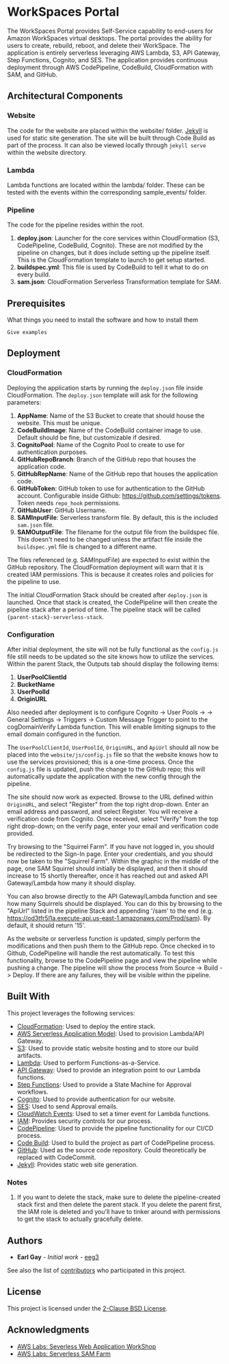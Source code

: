 # WorkSpaces Portal

The WorkSpaces Portal provides Self-Service capability to end-users for Amazon WorkSpaces virtual desktops. The portal provides the ability for users to create, rebuild, reboot, and delete their WorkSpace. The application is entirely serverless leveraging AWS Lambda, S3, API Gateway, Step Functions, Cognito, and SES. The application provides continuous deployment through AWS CodePipeline, CodeBuild, CloudFormation with SAM, and GitHub.

## Architectural Components

### Website

The code for the website are placed within the website/ folder. [Jekyll](https://jekyllrb.com/) is used for static site generation. The site will be built through Code Build as part of the process. It can also be viewed locally through `jekyll serve` within the website directory.

### Lambda

Lambda functions are located within the lambda/ folder. These can be tested with the events within the corresponding sample_events/ folder.

### Pipeline

The code for the pipeline resides within the root.

1. **deploy.json**: Launcher for the core services within CloudFormation (S3, CodePipeline, CodeBuild, Cognito). These are not modified by the pipeline on changes, but it does include setting up the pipeline itself. This is the CloudFormation template to launch to get setup started.
2. **buildspec.yml**: This file is used by CodeBuild to tell it what to do on every build.
3. **sam.json**: CloudFormation Serverless Transformation template for SAM.

## Prerequisites

What things you need to install the software and how to install them

```
Give examples
```

## Deployment

### CloudFormation

Deploying the application starts by running the `deploy.json` file inside CloudFormation. The `deploy.json` template will ask for the following parameters:

1. **AppName**: Name of the S3 Bucket to create that should house the website. This must be unique.
3. **CodeBuildImage**: Name of the CodeBuild container image to use. Default should be fine, but customizable if desired.
4. **CognitoPool**: Name of the Cognito Pool to create to use for authentication purposes.
5. **GitHubRepoBranch**: Branch of the GitHub repo that houses the application code.
6. **GitHubRepName**: Name of the GitHub repo that houses the application code.
7. **GitHubToken**: GitHub token to use for authentication to the GitHub account. Configurable inside Github: https://github.com/settings/tokens. Token needs `repo_hook` permissions.
8. **GitHubUser**: GitHub Username.
9. **SAMInputFile**: Serverless transform file. By default, this is the included `sam.json` file.
10. **SAMOutputFile**: The filename for the output file from the buildspec file. This doesn't need to be changed unless the artifact file inside the `buildspec.yml` file is changed to a different name.

The files referenced (e.g. SAMInputFile) are expected to exist within the GitHub repository. The CloudFormation deployment will warn that it is created IAM permissions. This is because it creates roles and policies for the pipeline to use.

The initial CloudFormation Stack should be created after `deploy.json` is launched. Once that stack is created, the CodePipeline will then create the pipeline stack after a period of time. The pipeline stack will be called ``{parent-stack}-serverless-stack``.

### Configuration

After initial deployment, the site will not be fully functional as the `config.js` file still needs to be updated so the site knows how to utilize the services. Within the parent Stack, the Outputs tab should display the following items:

1. **UserPoolClientId**
2. **BucketName**
3. **UserPoolId**
4. **OriginURL**

Also needed after deployment is to configure Cognito -> User Pools -> <Created Pool> -> General Settings -> Triggers -> Custom Message Trigger to point to the cogDomainVerify Lambda function. This will enable limiting signups to the email domain configured in the function.

The `UserPoolClientId`, `UserPoolId`, `OriginURL`, and `ApiUrl` should all now be placed into the `website/js/config.js` file so that the website knows how to use the services provisioned; this is a one-time process. Once the `config.js` file is updated, push the change to the GitHub repo; this will automatically update the application with the new config through the pipeline.

The site should now work as expected. Browse to the URL defined within `OriginURL`, and select "Register" from the top right drop-down. Enter an email address and password, and select Register. You will receive a verification code from Cognito. Once received, select "Verify" from the top right drop-down; on the verify page, enter your email and verification code provided.

Try browsing to the "Squirrel Farm". If you have not logged in, you should be redirected to the Sign-In page. Enter your credentials, and you should now be taken to the "Squirrel Farm". Within the graphic in the middle of the page, one SAM Squirrel should initially be displayed, and then it should increase to 15 shortly thereafter, once it has reached out and asked API Gateway/Lambda how many it should display.

You can also browse directly to the API Gateway/Lambda function and see how many Squirrels should be displayed. You can do this by browsing to the "ApiUrl" listed in the pipeline Stack and appending '/sam' to the end (e.g. https://od3tfr5l1a.execute-api.us-east-1.amazonaws.com/Prod/sam). By default, it should return '15'.

As the website or serverless function is updated, simply perform the modifications and then push them to the GitHub repo. Once checked in to Github, CodePipeline will handle the rest automatically. To test this functionality, browse to the CodePipeline page and view the pipeline while pushing a change. The pipeline will show the process from Source -> Build -> Deploy. If there are any failures, they will be visible within the pipeline.

## Built With

This project leverages the following services:

* [CloudFormation](https://aws.amazon.com/cloudformation/): Used to deploy the entire stack.
* [AWS Serverless Application Model](https://aws.amazon.com/about-aws/whats-new/2016/11/introducing-the-aws-serverless-application-model/): Used to provision Lambda/API Gateway.
* [S3](https://aws.amazon.com/s3/): Used to provide static website hosting and to store our build artifacts.
* [Lambda](https://aws.amazon.com/lambda/): Used to perform Functions-as-a-Service.
* [API Gateway](https://aws.amazon.com/api-gateway/): Used to provide an integration point to our Lambda functions.
* [Step Functions](https://aws.amazon.com/step-functions/): Used to provide a State Machine for Approval workflows.
* [Cognito](https://aws.amazon.com/cognito/): Used to provide authentication for our website.
* [SES](https://aws.amazon.com/ses/): Used to send Approval emails.
* [CloudWatch Events](https://docs.aws.amazon.com/AmazonCloudWatch/latest/events/WhatIsCloudWatchEvents.html): Used to set a timer event for Lambda functions.
* [IAM](https://aws.amazon.com/iam/): Provides security controls for our process.
* [CodePipeline](https://aws.amazon.com/codepipeline/): Used to provide the pipeline functionality for our CI/CD process.
* [Code Build](https://aws.amazon.com/codebuild/): Used to build the project as part of CodePipeline process.
* [GitHub](http://www.github.com): Used as the source code repository. Could theoretically be replaced with CodeCommit.
* [Jekyll](http://www.jekyllrb.com): Provides static web site generation.

### Notes

1. If you want to delete the stack, make sure to delete the pipeline-created stack first and then delete the parent stack. If you delete the parent first, the IAM role is deleted and you'll have to tinker around with permissions to get the stack to actually gracefully delete.

## Authors

* **Earl Gay** - *Initial work* - [eeg3](https://github.com/eeg3)

See also the list of [contributors](https://github.com/eeg3/workspaces-portal/contributors) who participated in this project.

## License

This project is licensed under the [2-Clause BSD License](https://opensource.org/licenses/BSD-2-Clause).

## Acknowledgments

* [AWS Labs: Severless Web Application WorkShop](https://github.com/awslabs/aws-serverless-workshops/tree/master/WebApplication/)
* [AWS Labs: Serverless SAM Farm](https://github.com/awslabs/aws-serverless-samfarm)